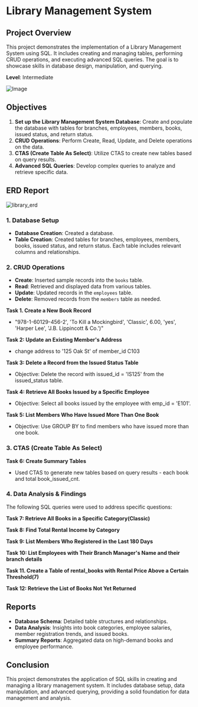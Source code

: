 # Library Management System 

## Project Overview

This project demonstrates the implementation of a Library Management System using SQL. It includes creating and managing tables, 
performing CRUD operations, and executing advanced SQL queries. The goal is to showcase skills in database design, manipulation, and querying.<br>

**Level**: Intermediate  

![Image](https://github.com/user-attachments/assets/f3c1e3fc-81c3-4048-b6ea-65a66a2f227a)

## Objectives

1. **Set up the Library Management System Database**:
   Create and populate the database with tables for branches, employees, members, books, issued status, and return status.
2. **CRUD Operations**:
   Perform Create, Read, Update, and Delete operations on the data.
3. **CTAS (Create Table As Select)**:
   Utilize CTAS to create new tables based on query results.
4. **Advanced SQL Queries**:
   Develop complex queries to analyze and retrieve specific data.

## ERD Report

![library_erd](https://github.com/user-attachments/assets/e778422c-af63-41cd-b1cd-aab95a1c8e2f)

### 1. Database Setup

- **Database Creation**: Created a database.
- **Table Creation**: Created tables for branches, employees, members, books, issued status, and return status.
                      Each table includes relevant columns and relationships.


### 2. CRUD Operations

- **Create**: Inserted sample records into the `books` table.
- **Read**: Retrieved and displayed data from various tables.
- **Update**: Updated records in the `employees` table.
- **Delete**: Removed records from the `members` table as needed.

**Task 1. Create a New Book Record** <br>
- "978-1-60129-456-2', 'To Kill a Mockingbird', 'Classic', 6.00, 'yes', 'Harper Lee', 'J.B. Lippincott & Co.')"

**Task 2: Update an Existing Member's Address** <br>
- change address to '125 Oak St' of member_id C103

**Task 3: Delete a Record from the Issued Status Table** <br>
- Objective: Delete the record with issued_id = 'IS125' from the issued_status table.

**Task 4: Retrieve All Books Issued by a Specific Employee** <br> 
- Objective: Select all books issued by the employee with emp_id = 'E101'.

**Task 5: List Members Who Have Issued More Than One Book** <br>
- Objective: Use GROUP BY to find members who have issued more than one book.


### 3. CTAS (Create Table As Select)

**Task 6: Create Summary Tables** <br>
- Used CTAS to generate new tables based on query results - each book and total book_issued_cnt.


### 4. Data Analysis & Findings

The following SQL queries were used to address specific questions:

 **Task 7: Retrieve All Books in a Specific Category(Classic)**

**Task 8: Find Total Rental Income by Category**

**Task 9: List Members Who Registered in the Last 180 Days**

**Task 10: List Employees with Their Branch Manager's Name and their branch details**

**Task 11. Create a Table of rental_books with Rental Price Above a Certain Threshold(7)**

**Task 12: Retrieve the List of Books Not Yet Returned**


## Reports

- **Database Schema**: Detailed table structures and relationships.
- **Data Analysis**: Insights into book categories, employee salaries, member registration trends, and issued books.
- **Summary Reports**: Aggregated data on high-demand books and employee performance.

## Conclusion

This project demonstrates the application of SQL skills in creating and managing a library management system. It includes database setup,
data manipulation, and advanced querying, providing a solid foundation for data management and analysis.
